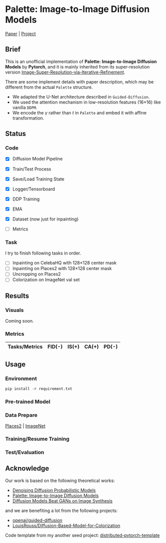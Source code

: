 # Palette: Image-to-Image Diffusion Models

[Paper](https://arxiv.org/pdf/2111.05826.pdf ) |  [Project](https://iterative-refinement.github.io/palette/ )

## Brief

This is an unofficial implementation of **Palette: Image-to-Image Diffusion Models** by **Pytorch**, and it is mainly inherited from its super-resolution version [Image-Super-Resolution-via-Iterative-Refinement](https://github.com/Janspiry/Image-Super-Resolution-via-Iterative-Refinement). 

There are some implement details with paper description, which may be different from the actual `Palette` structure.

- We adapted the U-Net architecture described in  `Guided-Diffusion`.
- We used the attention mechanism in low-resolution features (16×16) like vanilla `DDPM`.
- We encode the $\gamma$ rather than $t$ in `Palette` and embed it with affine transformation.

## Status

### Code
- [x] Diffusion Model Pipeline
- [x] Train/Test Process
- [x] Save/Load Training State
- [x] Logger/Tensorboard
- [x] DDP Training
- [x] EMA
- [x] Dataset (now just for inpainting)
- [ ] Metrics

  


### Task

I try to finish following tasks in order. 

- [ ] Inpainting on CelebaHQ with 128×128 center mask
- [ ] Inpainting on Places2 with 128×128 center mask
- [ ] Uncropping on Places2
- [ ] Colorization on ImageNet val set 

## Results

### Visuals

Coming soon.

### Metrics

| Tasks/Metrics        | FID(-) | IS(+) | CA(+) | PD(-) |
| -------------------- | ----------- | -------- | ---- | ---- |



## Usage

### Environment
```python
pip install -r requirement.txt
```

### Pre-trained Model

### Data Prepare

[Places2](http://places2.csail.mit.edu/download.html) | [ImageNet](https://www.image-net.org/download.php)



### Training/Resume Training

### Test/Evaluation


## Acknowledge

Our work is based on the following theoretical works:

- [Denoising Diffusion Probabilistic Models](https://arxiv.org/pdf/2006.11239.pdf)
- [Palette: Image-to-Image Diffusion Models](https://arxiv.org/pdf/2111.05826.pdf)
- [Diffusion Models Beat GANs on Image Synthesis](https://arxiv.org/abs/2105.05233)

and we are benefiting a lot from the following projects:

- [openai/guided-diffusion](https://github.com/openai/guided-diffusion)
- [LouisRouss/Diffusion-Based-Model-for-Colorization](https://github.com/LouisRouss/Diffusion-Based-Model-for-Colorization)

Code template from my another seed project: [distributed-pytorch-template](https://github.com/Janspiry/distributed-pytorch-template)